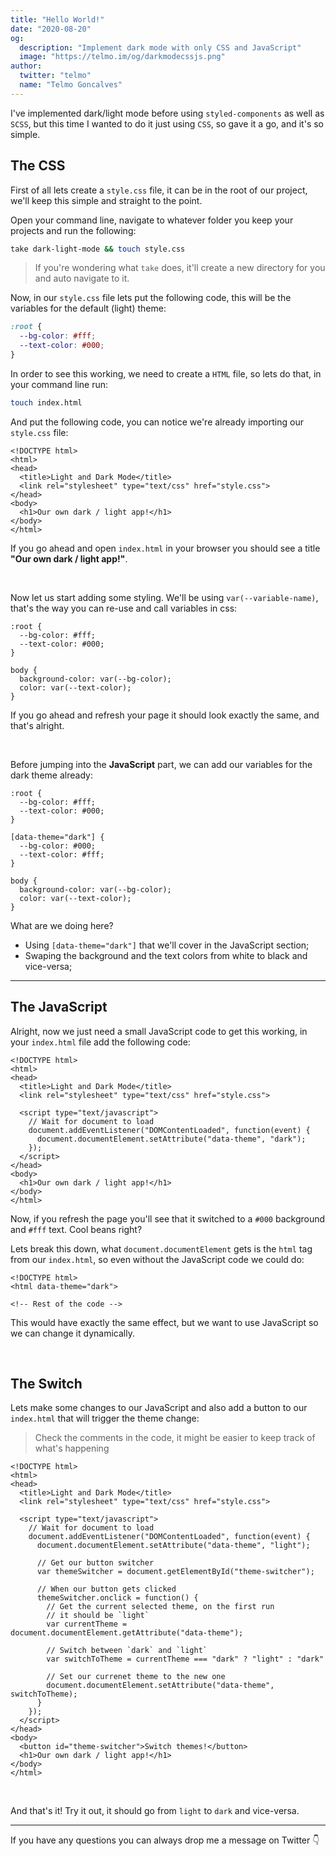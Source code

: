 ```yaml
---
title: "Hello World!"
date: "2020-08-20"
og:
  description: "Implement dark mode with only CSS and JavaScript"
  image: "https://telmo.im/og/darkmodecssjs.png"
author:
  twitter: "telmo"
  name: "Telmo Goncalves"
---
```


I've implemented dark/light mode before using `styled-components`
as well as `SCSS`, but this time I wanted to do it just using `CSS`,
so gave it a go, and it's so simple.

## The CSS

First of all lets create a `style.css` file, it can be in the root
of our project, we'll keep this simple and straight to the point.

Open your command line, navigate to whatever folder you keep your projects
and run the following:

```bash
take dark-light-mode && touch style.css
```

> If you're wondering what `take` does, it'll create a new directory for you and auto navigate to it.

Now, in our `style.css` file lets put the following code, this will be the variables for the default (light) theme:

```css
:root {
  --bg-color: #fff;
  --text-color: #000;
}
```

In order to see this working, we need to create a `HTML` file, so lets do
that, in your command line run:

```bash
touch index.html
```

And put the following code, you can notice we're already importing our
`style.css` file:

```html:5
<!DOCTYPE html>
<html>
<head>
  <title>Light and Dark Mode</title>
  <link rel="stylesheet" type="text/css" href="style.css">
</head>
<body>
  <h1>Our own dark / light app!</h1>
</body>
</html>
```

If you go ahead and open `index.html` in your browser you should see
a title **"Our own dark / light app!"**.

<br />

Now let us start adding some styling. We'll be using `var(--variable-name)`, that's
the way you can re-use and call variables in css:

```css:6-9
:root {
  --bg-color: #fff;
  --text-color: #000;
}

body {
  background-color: var(--bg-color);
  color: var(--text-color);
}
```

If you go ahead and refresh your page it should look exactly the same, and that's alright.

<br />

Before jumping into the **JavaScript** part, we can add our variables for the dark
theme already:

```css:6-9
:root {
  --bg-color: #fff;
  --text-color: #000;
}

[data-theme="dark"] {
  --bg-color: #000;
  --text-color: #fff;
}

body {
  background-color: var(--bg-color);
  color: var(--text-color);
}
```

What are we doing here?

- Using `[data-theme="dark"]` that we'll cover in the JavaScript section;
- Swaping the background and the text colors from white to black and vice-versa;

---

## The JavaScript

Alright, now we just need a small JavaScript code to get this working, in
your `index.html` file add the following code:

```html:7-12
<!DOCTYPE html>
<html>
<head>
  <title>Light and Dark Mode</title>
  <link rel="stylesheet" type="text/css" href="style.css">

  <script type="text/javascript">
    // Wait for document to load
    document.addEventListener("DOMContentLoaded", function(event) {
      document.documentElement.setAttribute("data-theme", "dark");
    });
  </script>
</head>
<body>
  <h1>Our own dark / light app!</h1>
</body>
</html>
```

Now, if you refresh the page you'll see that it switched to a `#000` background
and `#fff` text. Cool beans right?

Lets break this down, what `document.documentElement` gets is the `html` tag from
our `index.html`, so even without the JavaScript code we could do:

```html:!2
<!DOCTYPE html>
<html data-theme="dark">

<!-- Rest of the code -->
```

This would have exactly the same effect, but we want to use JavaScript so we
can change it dynamically.

<br />

## The Switch

Lets make some changes to our JavaScript and also add a button to our `index.html` that will trigger the theme change:

> Check the comments in the code, it might be easier to keep track of what's happening

```html:31,!-12-26
<!DOCTYPE html>
<html>
<head>
  <title>Light and Dark Mode</title>
  <link rel="stylesheet" type="text/css" href="style.css">

  <script type="text/javascript">
    // Wait for document to load
    document.addEventListener("DOMContentLoaded", function(event) {
      document.documentElement.setAttribute("data-theme", "light");

      // Get our button switcher
      var themeSwitcher = document.getElementById("theme-switcher");

      // When our button gets clicked
      themeSwitcher.onclick = function() {
        // Get the current selected theme, on the first run
        // it should be `light`
        var currentTheme = document.documentElement.getAttribute("data-theme");

        // Switch between `dark` and `light`
        var switchToTheme = currentTheme === "dark" ? "light" : "dark"

        // Set our currenet theme to the new one
        document.documentElement.setAttribute("data-theme", switchToTheme);
      }
    });
  </script>
</head>
<body>
  <button id="theme-switcher">Switch themes!</button>
  <h1>Our own dark / light app!</h1>
</body>
</html>
```

<br />

And that's it! Try it out, it should go from `light` to `dark` and vice-versa.

<hr />

If you have any questions you can always drop me a message on Twitter 👇
